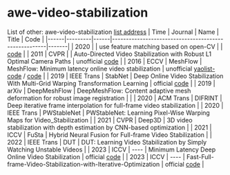 # awe-video-stabilization

List of other: awe-video-stabilization [list address](https://github.com/yaochih/awesome-video-stabilization)
| Time | Journal | Name | Title | Code |
|------|---------|------|------------------------------------------------------|-------|
| 2020 |  | use feature matching based on open-CV | | [code](https://github.com/krutikabapat/Video-Stabilization-using-OpenCV) |
| 2011 | CVPR |  | Auto-Directed Video Stabilization with Robust L1 Optimal Camera Paths | unofficial [code](https://github.com/ishank-juneja/L1-optimal-paths-Stabilization) |
| 2016 | ECCV | MeshFlow | MeshFlow: Minimum latency online video stabilization | unofficial [yaolist-code](https://github.com/sudheerachary/Mesh-Flow-Video-Stabilization) / [code](https://github.com/how4rd/meshflow) |
| 2019 | IEEE Trans | StabNet |  Deep Online Video Stabilization With Multi-Grid Warping Transformation Learning | official [code](https://github.com/cxjyxxme/deep-online-video-stabilization-deploy) |
| 2019 | arXiv | DeepMeshFlow | DeepMeshFlow: Content adaptive mesh deformation for robust image registration |      |
| 2020 | ACM Trans | DIFRINT | Deep iterative frame interpolation for full-frame video stabilization |
| 2020 | IEEE Trans | PWStableNet | PWStableNet: Learning Pixel-Wise Warping Maps for Video_Stabilization |
| 2021 | CVPR | Deep3D | 3D video stabilization with depth estimation by CNN-based optimization |
| 2021 | ICCV | FuSta | Hybrid Neural Fusion for Full-frame Video Stabilization |
| 2022 | IEEE Trans | DUT | DUT: Learning Video Stabilization by Simply Watching Unstable Videos |
| 2023 | ICCV | ---- | Minimum Latency Deep Online Video Stabilization | official [code](https://github.com/liuzhen03/NNDVS) |
| 2023 | ICCV | ---- | Fast-Full-frame-Video-Stabilization-with-Iterative-Optimization | official [code](https://github.com/zwyking/Fast-Stab) |
